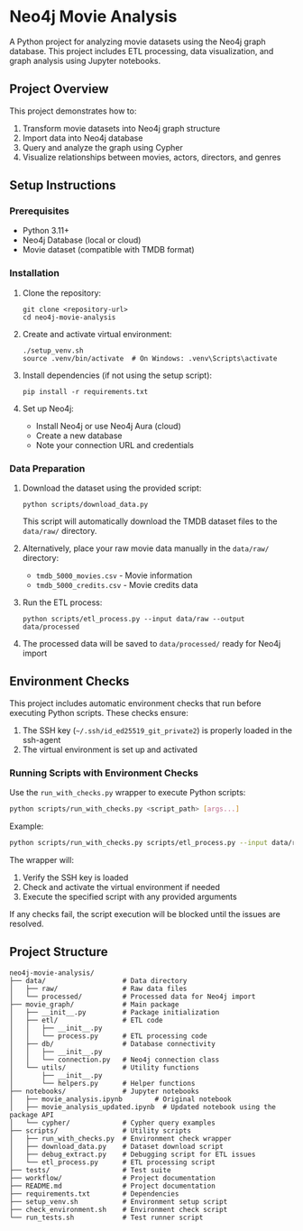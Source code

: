 # Neo4j Movie Analysis

A Python project for analyzing movie datasets using the Neo4j graph database. This project includes ETL processing, data visualization, and graph analysis using Jupyter notebooks.

## Project Overview

This project demonstrates how to:

1. Transform movie datasets into Neo4j graph structure
2. Import data into Neo4j database
3. Query and analyze the graph using Cypher
4. Visualize relationships between movies, actors, directors, and genres

## Setup Instructions

### Prerequisites

- Python 3.11+
- Neo4j Database (local or cloud)
- Movie dataset (compatible with TMDB format)

### Installation

1. Clone the repository:
   ```
   git clone <repository-url>
   cd neo4j-movie-analysis
   ```

2. Create and activate virtual environment:
   ```
   ./setup_venv.sh
   source .venv/bin/activate  # On Windows: .venv\Scripts\activate
   ```

3. Install dependencies (if not using the setup script):
   ```
   pip install -r requirements.txt
   ```

4. Set up Neo4j:
   - Install Neo4j or use Neo4j Aura (cloud)
   - Create a new database
   - Note your connection URL and credentials

### Data Preparation

1. Download the dataset using the provided script:
   ```
   python scripts/download_data.py
   ```
   This script will automatically download the TMDB dataset files to the `data/raw/` directory.

2. Alternatively, place your raw movie data manually in the `data/raw/` directory:
   - `tmdb_5000_movies.csv` - Movie information
   - `tmdb_5000_credits.csv` - Movie credits data

3. Run the ETL process:
   ```
   python scripts/etl_process.py --input data/raw --output data/processed
   ```

4. The processed data will be saved to `data/processed/` ready for Neo4j import

## Environment Checks

This project includes automatic environment checks that run before executing Python scripts. These checks ensure:

1. The SSH key (`~/.ssh/id_ed25519_git_private2`) is properly loaded in the ssh-agent
2. The virtual environment is set up and activated

### Running Scripts with Environment Checks

Use the `run_with_checks.py` wrapper to execute Python scripts:

```bash
python scripts/run_with_checks.py <script_path> [args...]
```

Example:
```bash
python scripts/run_with_checks.py scripts/etl_process.py --input data/raw --output data/processed
```

The wrapper will:
1. Verify the SSH key is loaded
2. Check and activate the virtual environment if needed
3. Execute the specified script with any provided arguments

If any checks fail, the script execution will be blocked until the issues are resolved.

## Project Structure

```
neo4j-movie-analysis/
├── data/                   # Data directory
│   ├── raw/                # Raw data files
│   └── processed/          # Processed data for Neo4j import
├── movie_graph/            # Main package
│   ├── __init__.py         # Package initialization
│   ├── etl/                # ETL code
│   │   ├── __init__.py
│   │   └── process.py      # ETL processing code
│   ├── db/                 # Database connectivity
│   │   ├── __init__.py
│   │   └── connection.py   # Neo4j connection class
│   └── utils/              # Utility functions
│       ├── __init__.py
│       └── helpers.py      # Helper functions
├── notebooks/              # Jupyter notebooks
│   ├── movie_analysis.ipynb        # Original notebook
│   ├── movie_analysis_updated.ipynb  # Updated notebook using the package API
│   └── cypher/             # Cypher query examples
├── scripts/                # Utility scripts
│   ├── run_with_checks.py  # Environment check wrapper
│   ├── download_data.py    # Dataset download script
│   ├── debug_extract.py    # Debugging script for ETL issues
│   └── etl_process.py      # ETL processing script
├── tests/                  # Test suite
├── workflow/               # Project documentation
├── README.md               # Project documentation
├── requirements.txt        # Dependencies
├── setup_venv.sh           # Environment setup script
├── check_environment.sh    # Environment check script
└── run_tests.sh            # Test runner script
```